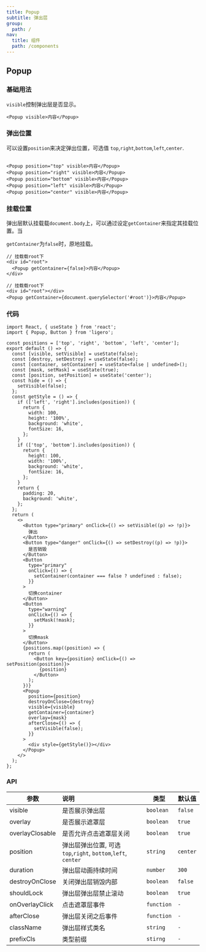 ```yaml
---
title: Popup
subtitle: 弹出层
group:
  path: /
nav:
  title: 组件
  path: /components
---
```


## Popup

### 基础用法

`visible`控制弹出层是否显示。

```tsx | pure
<Popup visible>内容</Popup>
```

### 弹出位置

可以设置`position`来决定弹出位置，可选值 `top`,`right`,`bottom`,`left`,`center`.

```tsx | pure

<Popup position="top" visible>内容</Popup>
<Popup position="right" visible>内容</Popup>
<Popup position="bottom" visible>内容</Popup>
<Popup position="left" visible>内容</Popup>
<Popup position="center" visible>内容</Popup>

```

### 挂载位置

弹出层默认挂载载`document.body`上，可以通过设定`getContainer`来指定其挂载位置。当

`getContainer`为`false`时，原地挂载。

```tsx | pure
// 挂载载root下
<div id="root">
  <Popup getContainer={false}>内容</Popup>
</div>

// 挂载载root下
<div id="root"></div>
<Popup getContainer={document.querySelector('#root')}>内容</Popup>

```

### 代码

```tsx
import React, { useState } from 'react';
import { Popup, Button } from 'ligero';

const positions = ['top', 'right', 'bottom', 'left', 'center'];
export default () => {
  const [visible, setVisible] = useState(false);
  const [destroy, setDestroy] = useState(false);
  const [container, setContainer] = useState<false | undefined>();
  const [mask, setMask] = useState(true);
  const [position, setPosition] = useState('center');
  const hide = () => {
    setVisible(false);
  };
  const getStyle = () => {
    if (['left', 'right'].includes(position)) {
      return {
        width: 100,
        height: '100%',
        background: 'white',
        fontSize: 16,
      };
    }
    if (['top', 'bottom'].includes(position)) {
      return {
        height: 100,
        width: '100%',
        background: 'white',
        fontSize: 16,
      };
    }
    return {
      padding: 20,
      background: 'white',
    };
  };
  return (
    <>
      <Button type="primary" onClick={() => setVisible((p) => !p)}>
        弹出
      </Button>
      <Button type="danger" onClick={() => setDestroy((p) => !p)}>
        是否销毁
      </Button>
      <Button
        type="primary"
        onClick={() => {
          setContainer(container === false ? undefined : false);
        }}
      >
        切换container
      </Button>
      <Button
        type="warning"
        onClick={() => {
          setMask(!mask);
        }}
      >
        切换mask
      </Button>
      {positions.map((position) => {
        return (
          <Button key={position} onClick={() => setPosition(position)}>
            {position}
          </Button>
        );
      })}
      <Popup
        position={position}
        destroyOnClose={destroy}
        visible={visible}
        getContainer={container}
        overlay={mask}
        afterClose={() => {
          setVisible(false);
        }}
      >
        <div style={getStyle()}></div>
      </Popup>
    </>
  );
};
```

### API

| 参数 | 说明 | 类型 | 默认值 |
| --- | :-- | --- | --- |
| visible | 是否展示弹出层 | `boolean` | `false` |
| overlay | 是否展示遮罩层 | `boolean` | `true` |
| overlayClosable | 是否允许点击遮罩层关闭 | `boolean` | `true` |
| position | 弹出层弹出位置, 可选 `top`,`right`, `bottom`,`left`, `center` | `string` | `center` |
| duration | 弹出层动画持续时间 | `number` | `300` |
| destroyOnClose | 关闭弹出层销毁内部 | `boolean` | `false` |
| shouldLock | 弹出层弹出层禁止滚动 | `boolean` | `true` |
| onOverlayClick | 点击遮罩层事件 | `function` | `-` |
| afterClose | 弹出层关闭之后事件 | `function` | `-` |
| className | 弹出层样式类名 | `string` | `-` |
| prefixCls | 类型前缀 | `stirng` | `-` |

